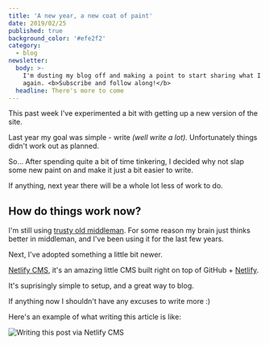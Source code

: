 ```yaml
---
title: 'A new year, a new coat of paint'
date: 2019/02/25
published: true
background_color: '#efe2f2'
category:
  - blog
newsletter:
  body: >-
    I'm dusting my blog off and making a point to start sharing what I know
    again. <b>Subscribe and follow along!</b>
  headline: There's more to come
---
```

This past week I've experimented a bit with getting up a new version of the site.

Last year my goal was simple - write _(well write a lot)._ Unfortunately things didn't work out as planned.

So... After spending quite a bit of time tinkering, I decided why not slap some new paint on and make it just a bit easier to write.

If anything, next year there will be a whole lot less of work to do.



## How do things work now?

I'm still using [trusty old middleman](https://middlemanapp.com/). For some reason my brain just thinks better in middleman, and I've been using it for the last few years.

Next, I've adopted something a little bit newer.

[Netlify CMS](https://www.netlifycms.org/), it's an amazing little CMS built right on top of GitHub + [Netlify](http://netlify.com).

It's suprisingly simple to setup, and a great way to blog.

If anything now I shouldn't have any excuses to write more :)

Here's an example of what writing this article is like:

![Writing this post via Netlify CMS](/assets/img/uploads/screen-shot-2019-02-25-at-9.20.29-pm.png "Netlify Preview")

